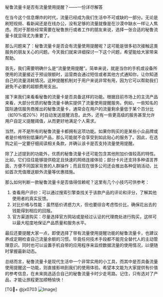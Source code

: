 秘鲁流量卡是否有流量使用提醒？——一份详尽解答

在当今这个信息爆炸的时代，流量已经成为我们生活中不可或缺的一部分。无论是刷短视频、看新闻还是在线办公，没有足够的流量就像是在沙漠中缺水一样让人焦虑。而对于那些经常需要在秘鲁旅行或者工作的朋友来说，选择一张合适的秘鲁流量卡就显得尤为重要了。

那么问题来了：秘鲁流量卡是否会有流量使用提醒呢？这可能是很多初次接触这类服务的朋友关心的问题。今天我们就来详细探讨一下这个问题，希望能给大家带来帮助。

首先，我们需要明确什么是“流量使用提醒”。简单来说，就是当你的手机或设备所使用的流量接近于预设限额时，运营商会通过短信或者其他方式通知你，让你知道自己的流量消耗情况。这种提醒机制对于用户来说非常有用，因为它可以帮助我们避免不必要的超额费用支出。

接下来我们来看看秘鲁的流量卡是否具备这样的功能。根据目前市场上的主流产品来看，大部分优质的秘鲁流量卡确实提供了流量使用提醒服务。例如，一些知名的国际通信服务商推出的秘鲁流量卡，通常会在用户的流量剩余量低于某个百分比（如10%或20%）时自动发送提醒消息。此外，还有一些更高级的服务甚至允许用户自定义提醒阈值，从而更好地满足个人需求。

当然，并不是所有的秘鲁流量卡都拥有这项功能。如果你购买的是某些小众品牌或者是价格特别低廉的产品，那么可能就不会享受到如此贴心的服务了。因此，在选购之前一定要仔细阅读相关条款，并确认该卡是否支持流量使用提醒。

除了上述提到的功能外，优质的秘鲁流量卡还可能包含其他附加价值较高的特性。比如，它们往往能够提供稳定且快速的网络连接体验；部分卡片还支持多种语言界面，方便不同国家背景的人群操作；而且现在很多公司还会推出各种促销活动，比如首次充值赠送额外流量等优惠措施。

那么如何判断一款秘鲁流量卡是否值得信赖呢？这里有几个小技巧可供参考：
1. 查看用户评价：可以通过搜索引擎查找关于该款产品的评论和评分，了解其他使用者的真实反馈。
2. 对比价格与性能：虽然低价诱惑力大，但也要综合考虑性价比，确保花出去的钱能得到相应的回报。
3. 官方渠道购买：尽量选择官方网站或是经过认证的代理商处进行购买，这样可以最大程度地保证产品质量和服务水平。

最后还要提醒大家一点，即使选择了带有流量使用提醒功能的秘鲁流量卡，也建议养成定期检查自己流量余额的习惯。毕竟任何技术手段都不能完全替代人的主动管理意识。同时也可以设置手机自带的应用程序来监控数据流量的使用情况，以便随时掌握最新动态。

总结而言，秘鲁流量卡是现代生活中一个非常实用的小工具，而其中是否具备流量使用提醒这一功能，则直接影响到我们的使用体验。希望本文能为大家提供有价值的参考信息，在未来挑选适合自己的秘鲁流量卡时少走弯路。记住，只有选对了产品，才能让旅程更加顺畅愉快！

[TG💪+ @jx0703 ![Image](https://github.com/user-attachments/assets/dbca1d08-cadb-493c-b0ec-ad6f7a83f270)]